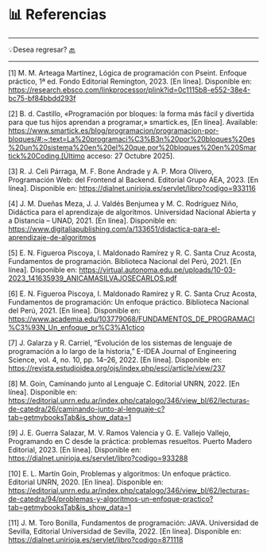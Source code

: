 # 📊 Referencias

---

💡Desea regresar? [🔙](index.md)

---

[1] M. M. Arteaga Martínez, Lógica de programación con Pseint. Enfoque práctico, 1ª ed. Fondo Editorial Remington, 2023. [En línea]. Disponible en: https://research.ebsco.com/linkprocessor/plink?id=0c1115b8-e552-38e4-bc75-bf84bbdd293f

[2] B. d. Castillo, «Programación por bloques: la forma más fácil y divertida para que tus hijos aprendan a programar,» smartick.es, [En línea]. Available: https://www.smartick.es/blog/programacion/programacion-por-bloques/#:~:text=La%20programaci%C3%B3n%20por%20bloques%20es%20un%20sistema%20en%20el%20que,por%20bloques%20en%20Smartick%20Coding.[Último acceso: 27 Octubre 2025].

[3] R. J. Celi Párraga, M. F. Bone Andrade y A. P. Mora Olivero, Programación Web: del Frontend al Backend. Editorial Grupo AEA, 2023. [En línea]. Disponible en: https://dialnet.unirioja.es/servlet/libro?codigo=933116

[4] J. M. Dueñas Meza, J. J. Valdés Benjumea y M. C. Rodríguez Niño, Didáctica para el aprendizaje de algoritmos. Universidad Nacional Abierta y a Distancia – UNAD, 2021. [En línea]. Disponible en: https://www.digitaliapublishing.com/a/133651/didactica-para-el-aprendizaje-de-algoritmos

[5] E. N. Figueroa Piscoya, I. Maldonado Ramírez y R. C. Santa Cruz Acosta, Fundamentos de programación. Biblioteca Nacional del Perú, 2021. [En línea]. Disponible en: https://virtual.autonoma.edu.pe/uploads/10-03-2023_141635939_ANICAMASILVAJOSECARLOS.pdf

[6] E. N. Figueroa Piscoya, I. Maldonado Ramírez y R. C. Santa Cruz Acosta, Fundamentos de programación: Un enfoque práctico. Biblioteca Nacional del Perú, 2021. [En línea]. Disponible en: https://www.academia.edu/103779068/FUNDAMENTOS_DE_PROGRAMACI%C3%93N_Un_enfoque_pr%C3%A1ctico

[7] J. Galarza y R. Carriel, “Evolución de los sistemas de lenguaje de programación a lo largo de la historia,” E-IDEA Journal of Engineering Science, vol. 4, no. 10, pp. 14–26, 2022. [En línea]. Disponible en: https://revista.estudioidea.org/ojs/index.php/esci/article/view/237

[8] M. Goin, Caminando junto al Lenguaje C. Editorial UNRN, 2022. [En línea]. Disponible en: https://editorial.unrn.edu.ar/index.php/catalogo/346/view_bl/62/lecturas-de-catedra/26/caminando-junto-al-lenguaje-c?tab=getmybooksTab&is_show_data=1

[9] J. E. Guerra Salazar, M. V. Ramos Valencia y G. E. Vallejo Vallejo, Programando en C desde la práctica: problemas resueltos. Puerto Madero Editorial, 2023. [En línea]. Disponible en: https://dialnet.unirioja.es/servlet/libro?codigo=933288

[10] E. L. Martín Goin, Problemas y algoritmos: Un enfoque práctico. Editorial UNRN, 2020. [En línea]. Disponible en: https://editorial.unrn.edu.ar/index.php/catalogo/346/view_bl/62/lecturas-de-catedra/94/problemas-y-algoritmos-un-enfoque-practico?tab=getmybooksTab&is_show_data=1

[11] J. M. Toro Bonilla, Fundamentos de programación: JAVA. Universidad de Sevilla, Editorial Universidad de Sevilla, 2022. [En línea]. Disponible en: https://dialnet.unirioja.es/servlet/libro?codigo=871118
